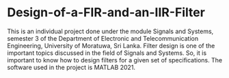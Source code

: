# Design-of-a-FIR-and-an-IIR-Filter
This is an individual project done under the module Signals and Systems, semester 3 of the Department of Electronic and Telecommunication Engineering, University of Moratuwa, Sri Lanka.
Filter design is one of the important topics discussed in the field of Signals and Systems. So, it is important to know how to design filters for a given set of specifications.
The software used in the project is MATLAB 2021.
